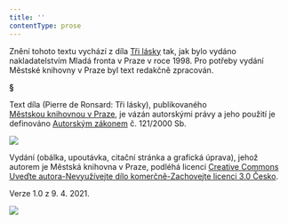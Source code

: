 ```yaml
---
title: ''
contentType: prose
---
```


<section>

Znění tohoto textu vychází z díla [Tři lásky](https://search.mlp.cz/cz/titul/tri-lasky/2074139/#/getPodobneTituly=deskriptory-eq:3333-amp:key-eq:2074139) tak, jak bylo vydáno nakladatelstvím Mladá fronta v Praze v roce 1998. Pro potřeby vydání Městské knihovny v Praze byl text redakčně zpracován.

**§**

Text díla (Pierre de Ronsard: Tři lásky), publikovaného [Městskou knihovnou v Praze](https://www.mlp.cz/cz/), je vázán autorskými právy a jeho použití je definováno [Autorským zákonem](https://www.mkcr.cz/predpisy-zakonu-709.html) č. 121/2000 Sb.

![](../Images/image001.jpg)

Vydání (obálka, upoutávka, citační stránka a grafická úprava), jehož autorem je Městská knihovna v Praze, podléhá licenci [Creative Commons Uveďte autora-Nevyužívejte dílo komerčně-Zachovejte licenci 3.0 Česko](https://creativecommons.org/licenses/by-nc-sa/3.0/cz/).

Verze 1.0 z 9. 4. 2021.

</section>

<section>

![](../Images/image002.jpg)

</section>
